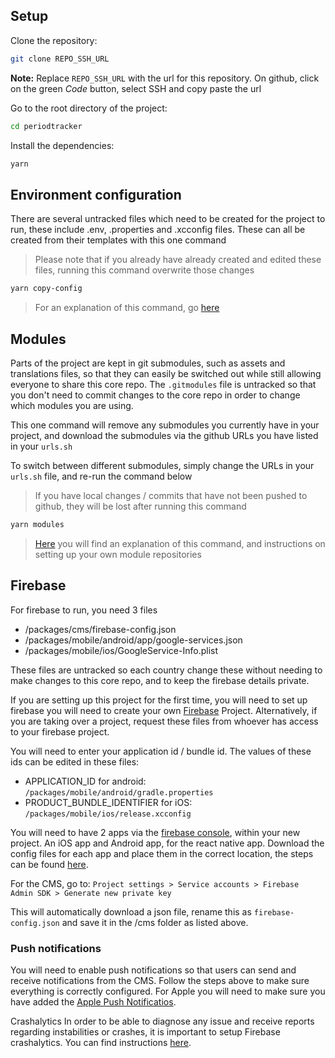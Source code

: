 ## Setup

Clone the repository:

```bash
git clone REPO_SSH_URL
```

<strong>Note:</strong> Replace `REPO_SSH_URL` with the url for this repository. On github, click on the green _Code_ button, select SSH and copy paste the url

Go to the root directory of the project:

```bash
cd periodtracker
```

Install the dependencies:

```bash
yarn
```

## Environment configuration

There are several untracked files which need to be created for the project to run, these include .env, .properties and .xcconfig files. These can all be created from their templates with this one command

> Please note that if you already have already created and edited these files, running this command overwrite those changes

```bash
yarn copy-config
```

> For an explanation of this command, go [here](./setup_details.md#copy-config)

## Modules

Parts of the project are kept in git submodules, such as assets and translations files, so that they can easily be switched out while still allowing everyone to share this core repo. The `.gitmodules` file is untracked so that you don't need to commit changes to the core repo in order to change which modules you are using.

This one command will remove any submodules you currently have in your project, and download the submodules via the github URLs you have listed in your `urls.sh`

To switch between different submodules, simply change the URLs in your `urls.sh` file, and re-run the command below

> If you have local changes / commits that have not been pushed to github, they will be lost after running this command

```bash
yarn modules
```

> [Here](./modules.md) you will find an explanation of this command, and instructions on setting up your own module repositories

## Firebase

For firebase to run, you need 3 files

- /packages/cms/firebase-config.json
- /packages/mobile/android/app/google-services.json
- /packages/mobile/ios/GoogleService-Info.plist

These files are untracked so each country change these without needing to make changes to this core repo, and to keep the firebase details private.

If you are setting up this project for the first time, you will need to set up firebase you will need to create your own [Firebase](https://learn.buildfire.com/en/articles/2060582-how-to-set-up-your-firebase-certificates-for-ios-and-android) Project. Alternatively, if you are taking over a project, request these files from whoever has access to your firebase project.

You will need to enter your application id / bundle id. The values of these ids can be edited in these files:

- APPLICATION_ID for android: `/packages/mobile/android/gradle.properties`
- PRODUCT_BUNDLE_IDENTIFIER for iOS: `/packages/mobile/ios/release.xcconfig`

You will need to have 2 apps via the [firebase console](https://console.firebase.google.com/), within your new project. An iOS app and Android app, for the react native app. Download the config files for each app and place them in the correct location, the steps can be found [here](https://learn.buildfire.com/en/articles/2060582-how-to-set-up-your-firebase-certificates-for-ios-and-android).

For the CMS, go to:
`Project settings > Service accounts > Firebase Admin SDK > Generate new private key`

This will automatically download a json file, rename this as `firebase-config.json` and save it in the /cms folder as listed above.

### Push notifications
You will need to enable push notifications so that users can send and receive notifications from the CMS. Follow the steps above to make sure everything is correctly configured. For Apple you will need to make sure you have added the [Apple Push Notificatios](https://learn.buildfire.com/en/articles/5760994-how-to-set-up-your-apple-push-notification-key-for-your-ios-firebase-certificate). 

Crashalytics
In order to be able to diagnose any issue and receive reports regarding instabilities or crashes, it is important to setup Firebase crashalytics. You can find instructions [here](https://medium.com/@Bigscal-Technologies/crashlytics-in-react-native-763b53dd5e97).
